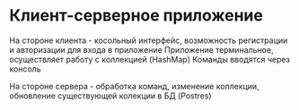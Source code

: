 # Клиент-серверное приложение

На стороне клиента - косольный интерфейс, возможность регистрации и авторизации для входа в приложение
Приложение терминальное, осуществляет работу с коллекцией (HashMap)
Команды вводятся через консоль

На стороне сервера - обработка команд, изменение коллекции, обновление существующей колекции в БД (Postres)

